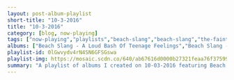```yaml
---
layout: post-album-playlist
short-title: "10-3-2016"
title: "10-3-2016"
category: [blog, now-playing]
tags: ["now-playing","playlists","beach-slang","beach-slang","the-faint","yellowcard","bon-iver","white-reaper","against-me!","local-natives","dawes"]
albums: ["Beach Slang - A Loud Bash Of Teenage Feelings","Beach Slang - The Things We Do To Find People Who Feel Like Us","The Faint - CAPSULE:1999-2016","Yellowcard - Yellowcard","Bon Iver - 22, A Million","White Reaper - White Reaper Does It Again","Against Me! - Shape Shift With Me","Local Natives - Sunlit Youth","Dawes - We're All Gonna Die"]
playlist-id: 0lGwvydv4rN4SN6GFSGswa
playlist-img: https://mosaic.scdn.co/640/ab67616d0000b27321feaa76f375996fde19dd71ab67616d0000b27354ab10ef5fe4029b7b1ac6fbab67616d0000b27390cebe02e18dc4fd78cc0d0cab67616d0000b27396089e02009dcfc4a9275922
summary: "A playlist of albums I created on 10-03-2016 featuring Beach Slang, Beach Slang, The Faint, Yellowcard, Bon Iver, White Reaper, Against Me!, Local Natives, and Dawes"
---
```

